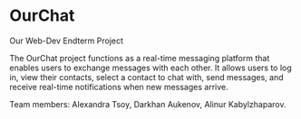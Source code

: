 # OurChat
Our Web-Dev Endterm Project

The OurChat project functions as a real-time messaging platform that enables users to exchange messages with each other. It allows users to log in, view their contacts, select a contact to chat with, send messages, and receive real-time notifications when new messages arrive.

Team members:  Alexandra Tsoy, Darkhan Aukenov, Alinur Kabylzhaparov.
